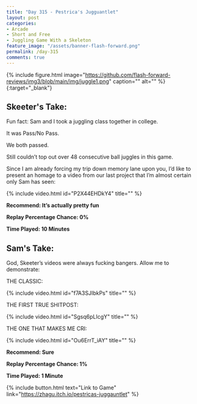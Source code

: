 ```yaml
---
title: "Day 315 - Pestrica's Jugguantlet"
layout: post
categories:
- Arcade
- Short and Free
- Juggling Game With a Skeleton
feature_image: "/assets/banner-flash-forward.png"
permalink: /day-315
comments: true
---
```


{% include figure.html image="https://github.com/flash-forward-reviews/img3/blob/main/img/juggle1.png" caption="" alt="" %}{:target="_blank"}
 
## Skeeter's Take:

Fun fact: Sam and I took a juggling class together in college. 

It was Pass/No Pass. 

We both passed. 

Still couldn’t top out over 48 consecutive ball juggles in this game. 

Since I am already forcing my trip down memory lane upon you, I’d like to present an homage to a video from our last project that I’m almost certain only Sam has seen: 

{% include video.html id="P2X44EHDkY4" title="" %}

**Recommend: It’s actually pretty fun**

**Replay Percentage Chance: 0%**

**Time Played: 10 Minutes**

## Sam's Take:

God, Skeeter’s videos were always fucking bangers. Allow me to demonstrate:

THE CLASSIC:

{% include video.html id="f7A3SJIbkPs" title="" %}

THE FIRST TRUE SHITPOST:

{% include video.html id="Sgsq6pLIcgY" title="" %}

THE ONE THAT MAKES ME CRI:

{% include video.html id="Ou6ErrT_iAY" title="" %}

**Recommend: Sure**

**Replay Percentage Chance: 1%**

**Time Played: 1 Minute**

{% include button.html text="Link to Game" link="https://zhagu.itch.io/pestricas-juggauntlet" %}